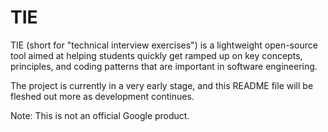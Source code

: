 # TIE

TIE (short for "technical interview exercises") is a lightweight open-source
tool aimed at helping students quickly get ramped up on key concepts,
principles, and coding patterns that are important in software engineering.

The project is currently in a very early stage, and this README file will be
fleshed out more as development continues.

Note: This is not an official Google product.
